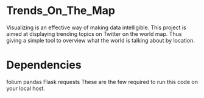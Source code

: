# Trends_On_The_Map
Visualizing is an effective way of making data intelligible. This project is aimed at displaying trending topics on Twitter on the world map. Thus giving a simple tool to overview what the world is talking about by location.

# Dependencies

folium
pandas
Flask
requests
These are the few required to run this code on your local host.

